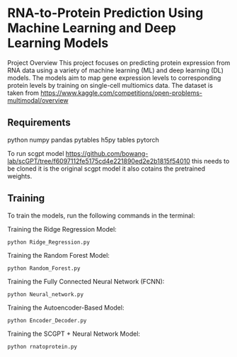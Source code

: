# RNA-to-Protein Prediction Using Machine Learning and Deep Learning Models
Project Overview
This project focuses on predicting protein expression from RNA data using a variety of machine learning (ML) and deep learning (DL) models. The models aim to map gene expression levels to corresponding protein levels by training on single-cell multiomics data. The dataset is taken from https://www.kaggle.com/competitions/open-problems-multimodal/overview

## Requirements
python
numpy
pandas
pytables
h5py
tables
pytorch

To run scgpt model https://github.com/bowang-lab/scGPT/tree/f6097112fe5175cd4e221890ed2e2b1815f54010 this needs to be cloned it is the original scgpt model it also cotains the pretrained weights.


## Training
To train the models, run the following commands in the terminal:

Training the Ridge Regression Model:
```
python Ridge_Regression.py
```

Training the Random Forest Model:
```
python Random_Forest.py
```

Training the Fully Connected Neural Network (FCNN):
```
python Neural_network.py
```

Training the Autoencoder-Based Model:
```
python Encoder_Decoder.py
```

Training the SCGPT + Neural Network Model:
```
python rnatoprotein.py
```
